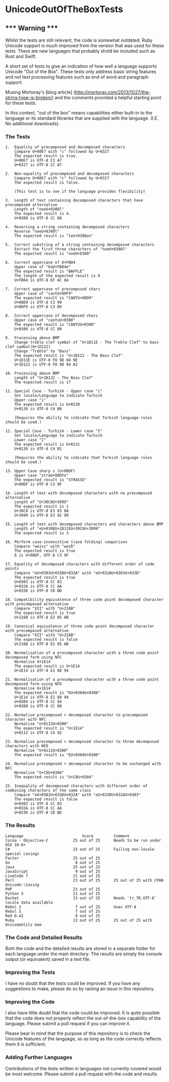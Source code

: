 UnicodeOutOfTheBoxTests
=======================

## *** Warning ***
Whilst the tests are still relevant, the code is somewhat outdated. Ruby Unicode support is much improved from the version that was used for these tests. There are new languages that probably shold be included such as Rust and Swift.

A short set of tests to give an indication of how well a language supports Unicode "Out of the Box". These tests only address basic string features and not text processing features such as end of word and paragraph support.

Musing Mortoray's [blog article] (http://mortoray.com/2013/11/27/the-string-type-is-broken/) and the comments provided a helpful starting point for these tests.

In this context, "out of the box" means capabilities either built-in to the language or its standard libraries that are supplied with the language. (I.E. No additional downloads).

### The Tests
```
1.  Equality of precomposed and decomposed characters
    Compare U+00E7 with "c" followed by U+0327
    The expected result is true.
    U+00E7 is UTF-8 C3 A7
    U+0327 is UTF-8 CC A7

2.  Non-equality of precomposed and decomposed characters
    Compare U+00E7 with "c" followed by U+0327
    The expected result is false.

    (This test is to see if the language provides flexibility)

3.  Length of text containing decomposed characters that have precomposed alternative
    Length of "noeU+0308l"
    The expected result is 4.
    U+0308 is UTF-8 CC 88

4.  Reversing a string containing decomposed characters
    Reverse "noeU+0308l"
    The expected result is "leU+0308on"

5.  Correct substring of a string containing decomposed characters
    Extract the first three characters of "noeU+0308l"
    The expected result is "noeU+0308"

6.  Correct uppercase of U+FB04
    Upper case of "baU+FB04e"
    The expected result is "BAFFLE"
    The length of the expected result is 6
    U+FB04 is UTF-8 EF AC 84

7.  Correct uppercase of precomposed chars
    Upper case of "cantU+00F9"
    The expected result is "CANTU+00D9"
    U+00D9 is UTF-8 C3 99
    U+00F9 is UTF-8 C3 B9

8.  Correct uppercase of decomposed chars
    Upper case of "cantuU+0300"
    The expected result is "CANTUU+0300"
    U+0300 is UTF-8 CC 80

9.  Processing above BMP
    Change treble clef symbol of "U+1D11E - The Treble Clef" to bass clef symbol(U+1D122)
    Change "Treble" to "Bass"
    The expected result is "U+1D122 - The Bass Clef"
    U+1D11E is UTF-8 F0 9D 84 9E
    U+1D122 is UTF-8 F0 9D 84 A2

10. Processing above BMP
    Length of "U+1D122 - The Bass Clef"
    The expected result is 17

11. Special Case - Turkish - Upper case "i"
    Set locale/Language to indicate Turkish
    Upper case "i"
    The expected result is U+0130
    U+0130 is UTF-8 C4 B0

    (Requires the ability to indicate that Turkish language rules should be used.)

12. Special Case - Turkish - Lower case "I"
    Set locale/Language to indicate Turkish
    Lower case "I"
    The expected result is U+0131
    U+0130 is UTF-8 C4 B1

    (Requires the ability to indicate that Turkish language rules should be used.)

13. Upper Case sharp s (U+00DF)
    Upper case "straU+00DFe"
    The expected result is "STRASSE"
    U+00DF is UTF-8 C3 9F

14. Length of text with decomposed characters with no precomposed alternative
    Length of "U+30C8U+3099"
    The expected result is 1
    U+30C8 is UTF-8 E3 83 88
    U+3099 is UTF-8 E3 82 99

15. Length of text with decomposed characters and characters above BMP
    Length of "eU+0308U+1D11EU+30C8U+3099"
    The expected result is 3

16. Perform case-insensitive (case folding) comparison
    Compare "weiss" with "weiß"
    The expected result is true
    ß is U+00DF, UTF-8 C3 9F
    
17. Equality of decomposed characters with different order of code points
    Compare "eU+0303U+033DU+032A" with "eU+032AU+0303U+033D"
    The expected result is true
    U+0303 is UTF-8 CC 83
    U+032A is UTF-8 CC AA
    U+033D is UTF-8 CD BD
    
18. Compatibility equivalence of three code point decomposed character with precomposed alternative
    Compare "XII" with "U+216B"
    The expected result is true
    U+216B is UTF-8 E2 85 AB
    
19. Canonical equivalence of three code point decomposed character with precomposed alternative
    Compare "XII" with "U+216B"
    The expected result is false
    U+216B is UTF-8 E2 85 AB

20. Normalisation of a precomposed character with a three code point decomposed form using NFC
    Normalise U+1E14
    The expected result is U+1E14
    U+1E14 is UTF-8 E1 88 94 

21. Normalisation of a precomposed character with a three code point decomposed form using NFD
    Normalise U+1E14
    The expected result is "EU+0304U+0300"
    U+1E14 is UTF-8 E1 88 94
    U+0304 is UTF-8 CC 84
    U+0300 is UTF-8 CC 80
    
22. Normalise precomposed + decomposed character to precomposed character with NFC
    Normalise "U+0112U+0300"
    The expected result is "U+1E14"
    U+0112 is UTF-8 C4 92
    
23. Normalise precomposed + decomposed character to three decomposed characters with NFD
    Normalise "U+0112U+0300"
    The expected result is "EU+0304U+0300"
   
24. Normalise precomposed + decomposed character to be unchanged with NFC
    Normalise "U+C8U+0304"
    The expected result is "U+C8U+0304"
   
25. Inequality of decomposed characters with different order of combining characters of the same class
    Compare "eU+0303U+033DU+032A" with "eU+033DU+032AU+0303"
    The expected result is false
    U+0303 is UTF-8 CC 83
    U+032A is UTF-8 CC AA
    U+033D is UTF-8 CD BD
```   
   
###  The Results

```
Language                          Score         Comment
Cocoa - Objective-C           25 out of 25      Needs to be run under OSX 10.8+
C#                            23 out of 25      Failing non-locale special casings
Factor                        25 out of 25
Go                             8 out of 25
Java                          25 out of 25
JavaScript                     9 out of 25
LiveCode 7                    21 out of 25
Perl                          23 out of 25      25 out of 25 with CPAN Unicode::Casing
PHP                           23 out of 25      
Python 3                      21 out of 25
Racket                        23 out of 25      Needs `tr_TR.UTF-8` locale data available
Rebol 2                        7 out of 25      Uses UTF-8
Rebol 3                        7 out of 25
Red 0.42                       8 out of 25
Ruby                          13 out of 25      25 out of 25 with UnicodeUtils Gem
```

### The Code and Detailed Results
Both the code and the detailed results are stored in a separate folder for each language under the main directory. The results are simply the console output (or equivalent) saved in a text file.

### Improving the Tests
I have no doubt that the tests could be improved. If you have any suggestions to make, please do so by raising an issue in this repository.

### Improving the Code
I also have little doubt that the code could be improved. It is quite possible that the code does not properly reflect the out-of-the-box capability of the language. Please submit a pull request if you can improve it.

Please bear in mind that the purpose of this repository is to check the Unicode features of the language, so as long as the code correctly reflects them it is sufficient.

### Adding Further Languages
Contributions of the tests written in languages not currently covered would be most welcome. Please submit a pull request with the code and results
